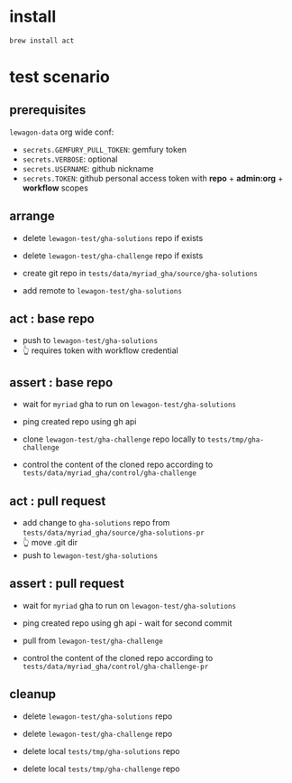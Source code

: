 
# install

``` bash
brew install act
```

# test scenario

## prerequisites

`lewagon-data` org wide conf:
- `secrets.GEMFURY_PULL_TOKEN`: gemfury token
- `secrets.VERBOSE`: optional
- `secrets.USERNAME`: github nickname
- `secrets.TOKEN`: github personal access token with **repo** + **admin:org** + **workflow** scopes

## arrange

- delete `lewagon-test/gha-solutions` repo if exists
- delete `lewagon-test/gha-challenge` repo if exists

- create git repo in `tests/data/myriad_gha/source/gha-solutions`
- add remote to `lewagon-test/gha-solutions`

## act : base repo

- push to `lewagon-test/gha-solutions`
- 👆 requires token with workflow credential

## assert : base repo

- wait for `myriad` gha to run on `lewagon-test/gha-solutions`
- ping created repo using gh api

- clone `lewagon-test/gha-challenge` repo locally to `tests/tmp/gha-challenge`
- control the content of the cloned repo according to `tests/data/myriad_gha/control/gha-challenge`

## act : pull request

- add change to `gha-solutions` repo from `tests/data/myriad_gha/source/gha-solutions-pr`
- 👆 move .git dir
- push to `lewagon-test/gha-solutions`

## assert : pull request

- wait for `myriad` gha to run on `lewagon-test/gha-solutions`
- ping created repo using gh api - wait for second commit

- pull from `lewagon-test/gha-challenge`
- control the content of the cloned repo according to `tests/data/myriad_gha/control/gha-challenge-pr`

## cleanup

- delete `lewagon-test/gha-solutions` repo
- delete `lewagon-test/gha-challenge` repo

- delete local `tests/tmp/gha-solutions` repo
- delete local `tests/tmp/gha-challenge` repo

